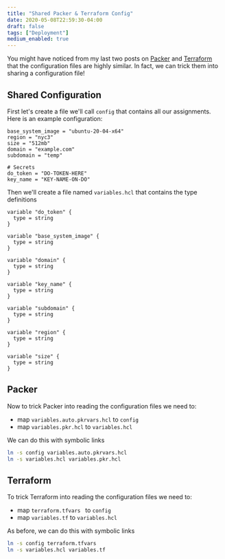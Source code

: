 ```yaml
---
title: "Shared Packer & Terraform Config"
date: 2020-05-08T22:59:30-04:00
draft: false
tags: ["Deployment"]
medium_enabled: true
---
```


You might have noticed from my last two posts on [Packer](/blog/snapshotswithpacker/) and [Terraform](/blog/autodeployterraform/) that the configuration files are highly similar. In fact, we can trick them into sharing a configuration file!

## Shared Configuration

First let's create a file we'll call `config` that contains all our assignments. Here is an example configuration:

```
base_system_image = "ubuntu-20-04-x64"
region = "nyc3"
size = "512mb"
domain = "example.com"
subdomain = "temp"

# Secrets
do_token = "DO-TOKEN-HERE"
key_name = "KEY-NAME-ON-DO"
```

Then we'll create a file named `variables.hcl` that contains the type definitions

```
variable "do_token" {
  type = string
}

variable "base_system_image" {
  type = string
}

variable "domain" {
  type = string
}

variable "key_name" {
  type = string
}

variable "subdomain" {
  type = string
}

variable "region" {
  type = string
}

variable "size" {
  type = string
}
```

## Packer

Now to trick Packer into reading the configuration files we need to:

- map `variables.auto.pkrvars.hcl` to `config`
- map `variables.pkr.hcl` to `variables.hcl`

We can do this with symbolic links

```bash
ln -s config variables.auto.pkrvars.hcl
ln -s variables.hcl variables.pkr.hcl
```

## Terraform

To trick Terraform into reading the configuration files we need to:

- map `terraform.tfvars ` to `config`
- map `variables.tf` to `variables.hcl`

As before, we can do this with symbolic links

```bash
ln -s config terraform.tfvars
ln -s variables.hcl variables.tf
```

